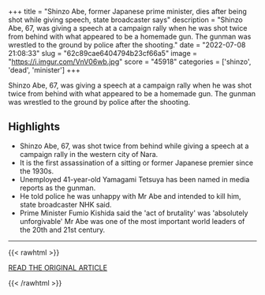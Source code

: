 +++
title = "Shinzo Abe, former Japanese prime minister, dies after being shot while giving speech, state broadcaster says"
description = "Shinzo Abe, 67, was giving a speech at a campaign rally when he was shot twice from behind with what appeared to be a homemade gun. The gunman was wrestled to the ground by police after the shooting."
date = "2022-07-08 21:08:33"
slug = "62c89cae6404794b23cf66a5"
image = "https://i.imgur.com/VnV06wb.jpg"
score = "45918"
categories = ['shinzo', 'dead', 'minister']
+++

Shinzo Abe, 67, was giving a speech at a campaign rally when he was shot twice from behind with what appeared to be a homemade gun. The gunman was wrestled to the ground by police after the shooting.

## Highlights

- Shinzo Abe, 67, was shot twice from behind while giving a speech at a campaign rally in the western city of Nara.
- It is the first assassination of a sitting or former Japanese premier since the 1930s.
- Unemployed 41-year-old Yamagami Tetsuya has been named in media reports as the gunman.
- He told police he was unhappy with Mr Abe and intended to kill him, state broadcaster NHK said.
- Prime Minister Fumio Kishida said the 'act of brutality' was 'absolutely unforgivable' Mr Abe was one of the most important world leaders of the 20th and 21st century.

---

{{< rawhtml >}}
  <p class="article-category">
    <a target="_blank" href="https://news.sky.com/story/shinzo-abe-former-japanese-prime-minister-dies-after-being-shot-while-giving-speech-state-broadcaster-says-12648011">READ THE ORIGINAL ARTICLE</a>
  </p>
{{< /rawhtml >}}
